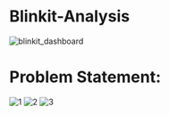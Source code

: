 # Blinkit-Analysis
![blinkit_dashboard](https://github.com/user-attachments/assets/d9577714-5105-4e70-b615-1fc2ec3c2c5b)

# Problem Statement: 
![1](https://github.com/user-attachments/assets/9f5723be-d427-415f-8496-7447a79425a8)
![2](https://github.com/user-attachments/assets/660141b5-2243-4e7e-ad32-c086e35d36a1)
![3](https://github.com/user-attachments/assets/0df85cec-83dd-4fef-b29c-adeb3996dce4)
